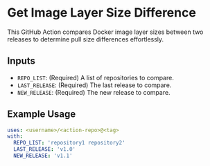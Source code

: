 # Get Image Layer Size Difference

This GitHub Action compares Docker image layer sizes between two releases to determine pull size differences effortlessly.

## Inputs

- `REPO_LIST`: (Required) A list of repositories to compare.
- `LAST_RELEASE`: (Required) The last release to compare.
- `NEW_RELEASE`: (Required) The new release to compare.

## Example Usage

```yaml
uses: <username>/<action-repo>@<tag>
with:
  REPO_LIST: 'repository1 repository2'
  LAST_RELEASE: 'v1.0'
  NEW_RELEASE: 'v1.1'
